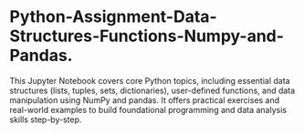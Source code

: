 # Python-Assignment-Data-Structures-Functions-Numpy-and-Pandas.
This Jupyter Notebook covers core Python topics, including essential data structures (lists, tuples, sets, dictionaries), user-defined functions, and data manipulation using NumPy and pandas. It offers practical exercises and real-world examples to build foundational programming and data analysis skills step-by-step.
